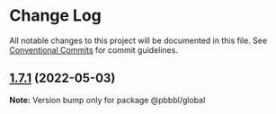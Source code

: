 # Change Log

All notable changes to this project will be documented in this file.
See [Conventional Commits](https://conventionalcommits.org) for commit guidelines.

## [1.7.1](https://github.com/pbbbl/pbbbl_modules/compare/v1.7.0...v1.7.1) (2022-05-03)

**Note:** Version bump only for package @pbbbl/global
